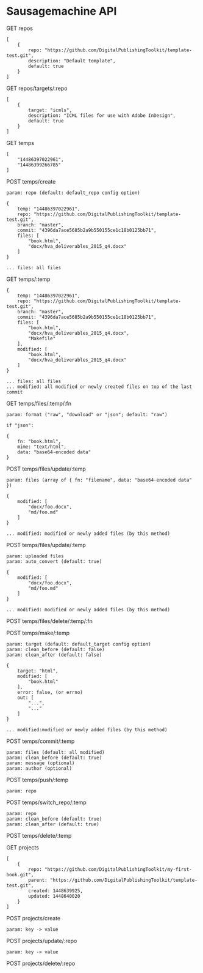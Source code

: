 # Sausagemachine API

GET repos

	[
		{
			repo: "https://github.com/DigitalPublishingToolkit/template-test.git",
			description: "Default template",
			default: true
		}
	]

GET repos/targets/:repo

	[
		{
			target: "icmls",
			description: "ICML files for use with Adobe InDesign",
			default: true
		}
	]

GET temps

	[
		"14486397022961",
		"14486399266785"
	]

POST temps/create

	param: repo (default: default_repo config option)

	{
		temp: "14486397022961",
		repo: "https://github.com/DigitalPublishingToolkit/template-test.git",
		branch: "master",
		commit: "4396da7ace5685b2a9b550155ce1c18b0125bb71",
		files: [
			"book.html",
			"docx/hva_deliverables_2015_q4.docx"
		]
	}

	... files: all files

GET temps/:temp

	{
		temp: "14486397022961",
		repo: "https://github.com/DigitalPublishingToolkit/template-test.git",
		branch: "master",
		commit: "4396da7ace5685b2a9b550155ce1c18b0125bb71",
		files: [
			"book.html",
			"docx/hva_deliverables_2015_q4.docx",
			"Makefile"
		],
		modified: [
			"book.html",
			"docx/hva_deliverables_2015_q4.docx"
		]
	}

	... files: all files
	... modified: all modified or newly created files on top of the last commit

GET temps/files/:temp/:fn

	param: format ("raw", "download" or "json"; default: "raw")

	if "json":

	{
		fn: "book.html",
		mime: "text/html",
		data: "base64-encoded data"
	}

POST temps/files/update/:temp

	param: files (array of { fn: "filename", data: "base64-encoded data" })

	{
		modified: [
			"docx/foo.docx",
			"md/foo.md"
		]
	}

	... modified: modified or newly added files (by this method)

POST temps/files/update/:temp

	param: uploaded files
	param: auto_convert (default: true)

	{
		modified: [
			"docx/foo.docx",
			"md/foo.md"
		]
	}

	... modified: modified or newly added files (by this method)

POST temps/files/delete/:temp/:fn

POST temps/make/:temp

	param: target (default: default_target config option)
	param: clean_before (default: false)
	param: clean_after (default: false)

	{
		target: "html",
		modified: [
			"book.html"
		],
		error: false, (or errno)
		out: [
			"...",
			"..."
		]
	}

	... modified:modified or newly added files (by this method)

POST temps/commit/:temp

	param: files (default: all modified)
	param: clean_before (default: true)
	param: message (optional)
	param: author (optional)

POST temps/push/:temp

	param: repo

POST temps/switch_repo/:temp

	param: repo
	param: clean_before (default: true)
	param: clean_after (default: true)

POST temps/delete/:temp

GET projects

	[
		{
			repo: "https://github.com/DigitalPublishingToolkit/my-first-book.git",
			parent: "https://github.com/DigitalPublishingToolkit/template-test.git",
			created: 1448639925,
			updated: 1448640020
		}
	]

POST projects/create

	param: key -> value

POST projects/update/:repo

	param: key -> value

POST projects/delete/:repo
